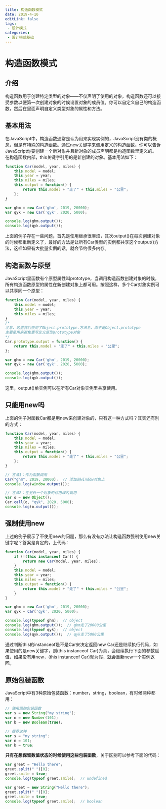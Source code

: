 ```yaml
---
title: 构造函数模式
date: 2019-4-10
editLink: false
tags:
 - 设计模式
categories:
 - 设计模式基础
---
```


# 构造函数模式

## 介绍

构造函数用于创建特定类型的对象——不仅声明了使用的对象，构造函数还可以接受参数以便第一次创建对象的时候设置对象的成员值。你可以自定义自己的构造函数，然后在里面声明自定义类型对象的属性和方法。

## 基本用法

在JavaScript中，构造函数通常是认为用来实现实例的，JavaScript没有类的概念，但是有特殊的构造函数。通过new关键字来调用定义的构造函数，你可以告诉JavaScript你要创建一个新对象并且新对象的成员声明都是构造函数里定义的。在构造函数内部，this关键字引用的是新创建的对象。基本用法如下：

```javascript
function Car(model, year, miles) {
    this.model = model;
    this.year = year;
    this.miles = miles;
    this.output = function() {
        return this.model + "走了" + this.miles + "公里";
    };
}

var ghm = new Car('ghm', 2019, 20000);
var qyk = new Car('qyk', 2020, 5000);

console.log(ghm.output());
console.log(qyk.output());
```

上面的例子存在一些问题，首先是使用继承很麻烦，其次output()在每次创建对象的时候都重新定义了，最好的方法是让所有Car类型的实例都共享这个output()方法，这样如果有大批量实例的话，就会节约很多内存。

## 构造函数与原型

JavaScript里函数有个原型属性叫prototype，当调用构造函数创建对象的时候，所有构造函数原型的属性在新创建对象上都可用。按照这样，多个Car对象实例可以共享同一个原型：

```javascript
function Car(model, year, miles) {
    this.model = model;
    this.year = year;
    this.miles = miles;
}
/*
注意，这里我们使用了Object.prototype.方法名，而不是Object.prototype
主要是用来避免重写定义原型prototype对象
*/
Car.prototype.output = function() {
    return this.model + "走了" + this.miles + "公里";
};

var ghm = new Car('ghm', 2019, 20000);
var qyk = new Car('qyk', 2020, 5000);

console.log(ghm.output());
console.log(qyk.output());
```

这里，output()单实例可以在所有Car对象实例里共享使用。

## 只能用new吗

上面的例子对函数Car都是用new来创建对象的，只有这一种方式吗？其实还有别的方式：

```javascript
function Car(model, year, miles) {
    this.model = model;
    this.year = year;
    this.miles = miles;
    this.output = function() {
        return this.model + "走了" + this.miles + "公里";
    };
}

// 方法1：作为函数调用
Car("ghm", 2019, 20000);  // 添加到window对象上
console.log(window.output());

// 方法2：在另外一个对象的作用域内调用
var o = new Object();
Car.call(o, "qyk", 2020, 5000);
console.log(o.output());
```

## 强制使用new

上述的例子展示了不使用new的问题，那么有没有办法让构造函数强制使用new关键字呢？答案是肯定的，上代码：

```javascript
function Car(model, year, miles) {
    if (!(this instanceof Car)) {
        return new Car(model, year, miles);
    }
    this.model = model;
    this.year = year;
    this.miles = miles;
    this.output = function() {
        return this.model + "走了" + this.miles + "公里";
    }
}

var ghm = new Car('ghm', 2019, 20000);
var qyk = Car('qyk', 2020, 5000);

console.log(typeof ghm);  // object
console.log(ghm.output());  // ghm走了20000公里
console.log(typeof qyk);  // object
console.log(qyk.output());  // qyk走了5000公里
```

通过判断this的instanceof是不是Car来决定返回new Car还是继续执行代码，如果使用的是new关键字，则(this instanceof Car)为真，会继续执行下面的参数赋值，如果没有用new，(this instanceof Car)就为假，就会重新new一个实例返回。

## 原始包装函数

JavaScript中有3种原始包装函数：number，string，boolean，有时候两种都用：

```javascript
// 使用原始包装函数
var s = new String("my string");
var n = new Number(101);
var b = new Boolean(true);

// 推荐这种
var s = "my string";
var n = 101;
var b = true;
```

**只有在想保留数值状态的时候使用这些包装函数**，关于区别可以参考下面的代码：

```javascript
var greet = "Hello there";
greet.split(" ")[0];
greet.smile = true;
console.log(typeof greet.smile);  // undefined

var greet = new String("Hello there");
greet.split(" ")[0];
greet.smile = true;
console.log(typeof greet.smile);  // boolean
```
